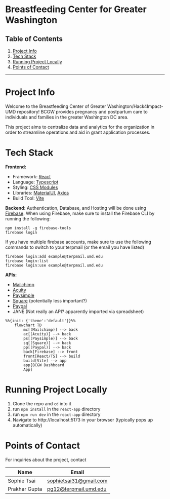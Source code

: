 # Breastfeeding Center for Greater Washington


##  Table of Contents

1. [Project Info](#project-info) 
2. [Tech Stack](#tech-stack)
3. [Running Project Locally](#running-project-locally)
4. [Points of Contact](#points-of-contact)
___


# Project Info

Welcome to the Breastfeeding Center of Greater Washington/Hack4Impact-UMD repository! BCGW provides pregnancy and postpartum care to individuals and families in the greater Washington DC area.

This project aims to centralize data and analytics for the organization in order to streamline operations and aid in grant application processes.

# Tech Stack
**Frontend:**

- Framework: [React](https://react.dev/)
- Language: [Typescript](https://www.typescriptlang.org/docs/handbook/intro.html)
- Styling: [CSS Modules](https://github.com/css-modules/css-modules)
- Libraries: [MaterialUI](https://mui.com/material-ui/), [Axios](https://axios-http.com/docs/intro)
- Build Tool: [Vite](https://vitejs.dev/)

**Backend:**
Authentication, Database, and Hosting will be done using [Firebase](https://firebase.google.com/). When using Firebase, make sure to install the Firebase CLI by running the following:
   ```
   npm install -g firebase-tools
   firebase login
   ```
   
   If you have multiple firebase accounts, make sure to use the following commands to switch to your terpmail (or the email you have listed)
   ```
   firebase login:add example@terpmail.umd.edu
   firebase login:list
   firebase login:use example@terpmail.umd.edu
   ```

**APIs:**
- [Mailchimp](https://mailchimp.com/developer/marketing/docs/fundamentals/)
- [Acuity](https://developers.acuityscheduling.com/)
- [Paysimple](https://documentation.paysimple.com/docs/welcome)
- [Square](https://developer.squareup.com/reference/square) (potentially less important?)
- [Paypal](https://developer.paypal.com/api/rest/)
- JANE (Not really an API? apparently imported via spreadsheet)


```mermaid
%%{init: {'theme':'default'}}%%
    flowchart TD
        mc[(Mailchimp)] --> back
        ac[(Acuity)] --> back
        ps[(Paysimple)] --> back
        sq[(Square)] --> back
        pp[(Paypal)] --> back
        back[Firebase] --> front
        front[React/TS] --> build
        build[Vite] --> app
        app[BCGW Dashboard
        App]
```

# Running Project Locally

1. Clone the repo and ```cd``` into it
2. run ```npm install``` in the ```react-app``` directory
3. run ```npm run dev``` in the ```react-app``` directory
4. Navigate to http://localhost:5173 in your browser (typically pops up automatically)

# Points of Contact

For inquiries about the project, contact

| Name        | Email                  |
| ----------- | ---------------------- |
| Sophie Tsai | sophietsai31@gmail.com |
| Prakhar Gupta | pg12@terpmail.umd.edu|



